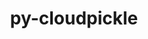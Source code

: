 ---
title: "py-cloudpickle"
layout: cache
categories: [package, develop-2024-03-17]
meta: {"versions": ["2.2.0"], "compilers": ["apple-clang@=15.0.0", "gcc@=11.4.0", "gcc@=9.4.0", "oneapi@=2024.0.0"], "oss": ["ubuntu20.04", "ubuntu22.04", "ventura"], "platforms": ["darwin", "linux"], "targets": ["aarch64", "neoverse_v1", "neoverse_v2", "ppc64le", "x86_64_v3"], "stacks": ["e4s", "e4s-neoverse-v2", "e4s-neoverse_v1", "e4s-oneapi", "e4s-power", "ml-darwin-aarch64-mps", "ml-linux-x86_64-cpu", "ml-linux-x86_64-cuda", "ml-linux-x86_64-rocm", "root"], "num_specs": 10, "num_specs_by_stack": {"ml-darwin-aarch64-mps": 1, "root": 10, "e4s-power": 1, "e4s-neoverse_v1": 2, "e4s-neoverse-v2": 2, "e4s": 2, "ml-linux-x86_64-cuda": 1, "ml-linux-x86_64-cpu": 1, "ml-linux-x86_64-rocm": 1, "e4s-oneapi": 1}}
spec_details: [{"hash": "7neyplu54u3ajtq5qshu4kpbfraflco5", "compiler": "apple-clang@=15.0.0", "versions": ["2.2.0"], "os": "ventura", "platform": "darwin", "target": "aarch64", "variants": ["build_system=python_pip"], "stacks": ["ml-darwin-aarch64-mps", "root"], "size": "-", "tarball": "https://binaries.spack.io/releases/develop-2024-03-17/build_cache/darwin-ventura-aarch64/apple-clang-15.0.0/py-cloudpickle-2.2.0/darwin-ventura-aarch64-apple-clang-15.0.0-py-cloudpickle-2.2.0-7neyplu54u3ajtq5qshu4kpbfraflco5.spack"}, {"hash": "pctlrcvnoyvo4uiteq4qqcqf3dmbo3n7", "compiler": "gcc@=9.4.0", "versions": ["2.2.0"], "os": "ubuntu20.04", "platform": "linux", "target": "ppc64le", "variants": ["build_system=python_pip"], "stacks": ["root", "e4s-power"], "size": "-", "tarball": "https://binaries.spack.io/releases/develop-2024-03-17/build_cache/linux-ubuntu20.04-ppc64le/gcc-9.4.0/py-cloudpickle-2.2.0/linux-ubuntu20.04-ppc64le-gcc-9.4.0-py-cloudpickle-2.2.0-pctlrcvnoyvo4uiteq4qqcqf3dmbo3n7.spack"}, {"hash": "unbwbdawtmux74urof7qod7a7bzxuqhl", "compiler": "gcc@=11.4.0", "versions": ["2.2.0"], "os": "ubuntu22.04", "platform": "linux", "target": "neoverse_v1", "variants": ["build_system=python_pip"], "stacks": ["root", "e4s-neoverse_v1"], "size": "-", "tarball": "https://binaries.spack.io/releases/develop-2024-03-17/build_cache/linux-ubuntu22.04-neoverse_v1/gcc-11.4.0/py-cloudpickle-2.2.0/linux-ubuntu22.04-neoverse_v1-gcc-11.4.0-py-cloudpickle-2.2.0-unbwbdawtmux74urof7qod7a7bzxuqhl.spack"}, {"hash": "sejvskkn2qgr6nla7lp2u6yb2jzpwz4s", "compiler": "gcc@=11.4.0", "versions": ["2.2.0"], "os": "ubuntu22.04", "platform": "linux", "target": "neoverse_v1", "variants": ["build_system=python_pip"], "stacks": ["root", "e4s-neoverse_v1"], "size": "-", "tarball": "https://binaries.spack.io/releases/develop-2024-03-17/build_cache/linux-ubuntu22.04-neoverse_v1/gcc-11.4.0/py-cloudpickle-2.2.0/linux-ubuntu22.04-neoverse_v1-gcc-11.4.0-py-cloudpickle-2.2.0-sejvskkn2qgr6nla7lp2u6yb2jzpwz4s.spack"}, {"hash": "degxqerxoa5hzzttazqjbvfjyw6b7hjm", "compiler": "gcc@=11.4.0", "versions": ["2.2.0"], "os": "ubuntu22.04", "platform": "linux", "target": "neoverse_v2", "variants": ["build_system=python_pip"], "stacks": ["e4s-neoverse-v2", "root"], "size": "-", "tarball": "https://binaries.spack.io/releases/develop-2024-03-17/build_cache/linux-ubuntu22.04-neoverse_v2/gcc-11.4.0/py-cloudpickle-2.2.0/linux-ubuntu22.04-neoverse_v2-gcc-11.4.0-py-cloudpickle-2.2.0-degxqerxoa5hzzttazqjbvfjyw6b7hjm.spack"}, {"hash": "yizeeuvxdtxydtxlullf3egwybjnoscn", "compiler": "gcc@=11.4.0", "versions": ["2.2.0"], "os": "ubuntu22.04", "platform": "linux", "target": "neoverse_v2", "variants": ["build_system=python_pip"], "stacks": ["e4s-neoverse-v2", "root"], "size": "-", "tarball": "https://binaries.spack.io/releases/develop-2024-03-17/build_cache/linux-ubuntu22.04-neoverse_v2/gcc-11.4.0/py-cloudpickle-2.2.0/linux-ubuntu22.04-neoverse_v2-gcc-11.4.0-py-cloudpickle-2.2.0-yizeeuvxdtxydtxlullf3egwybjnoscn.spack"}, {"hash": "jtcwcje65qqmnmzplfrui7uzu2qbfzsh", "compiler": "gcc@=11.4.0", "versions": ["2.2.0"], "os": "ubuntu22.04", "platform": "linux", "target": "x86_64_v3", "variants": ["build_system=python_pip"], "stacks": ["e4s", "root"], "size": "-", "tarball": "https://binaries.spack.io/releases/develop-2024-03-17/build_cache/linux-ubuntu22.04-x86_64_v3/gcc-11.4.0/py-cloudpickle-2.2.0/linux-ubuntu22.04-x86_64_v3-gcc-11.4.0-py-cloudpickle-2.2.0-jtcwcje65qqmnmzplfrui7uzu2qbfzsh.spack"}, {"hash": "5m4clqf6ovc6lfnxl4ijawmahrebr5hq", "compiler": "gcc@=11.4.0", "versions": ["2.2.0"], "os": "ubuntu22.04", "platform": "linux", "target": "x86_64_v3", "variants": ["build_system=python_pip"], "stacks": ["ml-linux-x86_64-cuda", "ml-linux-x86_64-cpu", "root", "ml-linux-x86_64-rocm"], "size": "-", "tarball": "https://binaries.spack.io/releases/develop-2024-03-17/build_cache/linux-ubuntu22.04-x86_64_v3/gcc-11.4.0/py-cloudpickle-2.2.0/linux-ubuntu22.04-x86_64_v3-gcc-11.4.0-py-cloudpickle-2.2.0-5m4clqf6ovc6lfnxl4ijawmahrebr5hq.spack"}, {"hash": "e23inlmrqe4osqjj6lbjbelwdlybpsoh", "compiler": "gcc@=11.4.0", "versions": ["2.2.0"], "os": "ubuntu22.04", "platform": "linux", "target": "x86_64_v3", "variants": ["build_system=python_pip"], "stacks": ["e4s", "root"], "size": "-", "tarball": "https://binaries.spack.io/releases/develop-2024-03-17/build_cache/linux-ubuntu22.04-x86_64_v3/gcc-11.4.0/py-cloudpickle-2.2.0/linux-ubuntu22.04-x86_64_v3-gcc-11.4.0-py-cloudpickle-2.2.0-e23inlmrqe4osqjj6lbjbelwdlybpsoh.spack"}, {"hash": "k6bdq3fn7ytkhea6tf3liehye7yvxgcl", "compiler": "oneapi@=2024.0.0", "versions": ["2.2.0"], "os": "ubuntu22.04", "platform": "linux", "target": "x86_64_v3", "variants": ["build_system=python_pip"], "stacks": ["root", "e4s-oneapi"], "size": "-", "tarball": "https://binaries.spack.io/releases/develop-2024-03-17/build_cache/linux-ubuntu22.04-x86_64_v3/oneapi-2024.0.0/py-cloudpickle-2.2.0/linux-ubuntu22.04-x86_64_v3-oneapi-2024.0.0-py-cloudpickle-2.2.0-k6bdq3fn7ytkhea6tf3liehye7yvxgcl.spack"}]
---